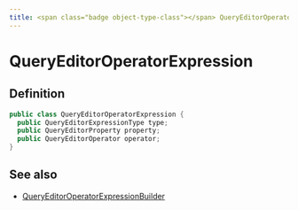 ```yaml
---
title: <span class="badge object-type-class"></span> QueryEditorOperatorExpression
---
```

# <span class="badge object-type-class"></span> QueryEditorOperatorExpression

## Definition

```java
public class QueryEditorOperatorExpression {
  public QueryEditorExpressionType type;
  public QueryEditorProperty property;
  public QueryEditorOperator operator;
}
```
## See also

 * <span class="badge builder"></span> [QueryEditorOperatorExpressionBuilder](./builder-QueryEditorOperatorExpressionBuilder.md)
